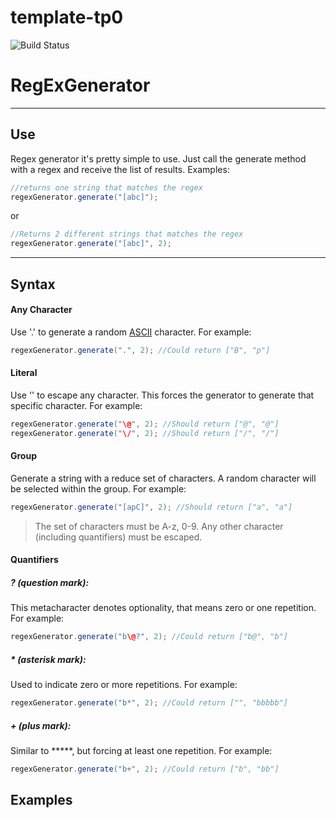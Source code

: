 # template-tp0
![Build Status](https://travis-ci.org/gguzelj/template-tp0.svg?branch=master) 

# RegExGenerator
---

## Use

Regex generator it's pretty simple to use. Just call the generate method with a regex and receive the list of results.
Examples:

```java
//returns one string that matches the regex
regexGenerator.generate("[abc]");
```
or
```java
//Returns 2 different strings that matches the regex
regexGenerator.generate("[abc]", 2);
```

--- 
## Syntax

#### Any Character
Use '.' to generate a random [ASCII](https://en.wikipedia.org/wiki/ASCII) character. For example:
```java
regexGenerator.generate(".", 2); //Could return ["B", "p"]
```

#### Literal
Use '\' to escape any character. This forces the generator to generate that specific character. For example:
```java
regexGenerator.generate("\@", 2); //Should return ["@", "@"]
regexGenerator.generate("\/", 2); //Should return ["/", "/"]
```

#### Group
Generate a string with a reduce set of characters. 
A random character will be selected within the group. For example:
```java
regexGenerator.generate("[apC]", 2); //Should return ["a", "a"]
```
> The set of characters must be A-z, 0-9. Any other character (including quantifiers) must be escaped.
 

#### Quantifiers

##### ? (question mark):
This metacharacter denotes optionality, that means zero or one repetition. For example:
``` java
regexGenerator.generate("b\@?", 2); //Could return ["b@", "b"]
```

##### * (asterisk mark):
Used to indicate zero or more repetitions. For example:
``` java
regexGenerator.generate("b*", 2); //Could return ["", "bbbbb"]
```

##### + (plus mark):
Similar to *****, but forcing at least one repetition. For example:
``` java
regexGenerator.generate("b+", 2); //Could return ["b", "bb"]
```

## Examples